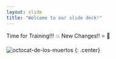 ```yaml
---
layout: slide
title: "Welcome to our slide deck!"
---
```


Time for Training!!! :boom:
New Changes!! :star: :bell:

![octocat-de-los-muertos](https://octodex.github.com/images/octocat-de-los-muertos.jpg)
{: .center}

